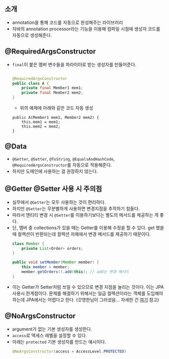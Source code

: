 ## 소개
- annotation을 통해 코드를 자동으로 완성해주는 라이브러리
- 자바의 annotation processor라는 기능을 이용해 컴파일 시점에 생성자 코드를 자동으로 생성해준다.

## @RequiredArgsConstructor
- `final`이 붙은 멤버 변수들을 파라미터로 받는 생성자를 만들어준다.
    ```java

    @RequiredArgsConstructor
    public class A {
        private final Member1 mem1;
        private final Member2 mem2;
    }
    ```
    - 위의 예제에 아래와 같은 코드 자동 생성
    ```
    public A(Member1 mem1, Member2 mem2) {
        this.mem1 = mem1;
        this.mem2 = mem2;
    }
    ```

## @Data
- `@Getter`, `@Setter`, `@ToString`, `@EqualsAndHashCode`, `@RequiredArgsConstructor`를 자동으로 적용해준다.
- 하지만 도메인에 사용하는 걸 권장하지 않는다.

## @Getter @Setter 사용 시 주의점
- 실무에서 `@Getter`는 모두 사용하는 것이 편리하다.
- 하지만 `@Setter`는 무분별하게 사용하면 변경지점을 추적하기 힘들다.
- 따라서 엔티티 변경 시 `@Setter`를 이용하기보다는 별도의 메서드를 제공하는 게 좋다.
- 단, 멤버 중 collections가 있을 때는 Getter를 이용해 수정을 할 수 있다. get 했을 때 컬렉션이 반환되는데 컬렉션 자체에서 변경 메서드를 제공하기 때문이다.
  ```java
  class Member {
      private List<Order> orders;
  }

  public void setMember(Member member) {
      this.member = member;
      member.getOrders().add(this); // add는 변경 메서드
  }
  ```
- 이는 Getter가 Setter처럼 쓰일 수 있으므로 변경 지점을 늘리는 것이다. 이는 JPA 사용시 한계점이다. 문제를 해결하기 위해서는 일급 컬렉션이라는 객체를 도입해야하는데 JPA에서는 어렵다고 한다. (갓영한님이 그러셨음... 자세한 건 [여기](https://www.inflearn.com/questions/359389) 참고) 

## @NoArgsConstructor
- argument가 없는 기본 생성자를 생성한다.
- `access`로 액세스 레벨을 설정할 수 있다.
- 아래는 `protected` 기본 생성자를 만드는 예시이다.
    ```java
    @NoArgsConstructor(access = AccessLevel.PROTECTED)
    ```

